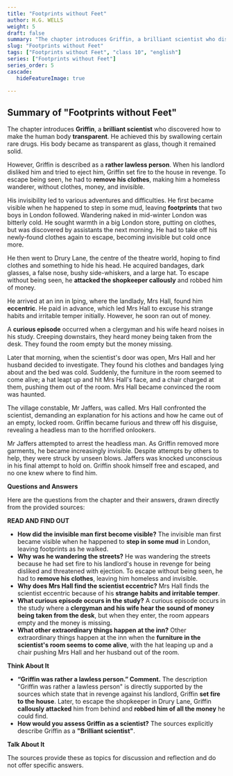 ```yaml
---
title: "Footprints without Feet"
author: H.G. WELLS
weight: 5
draft: false
summary: "The chapter introduces Griffin, a brilliant scientist who discovered how to make the human body transparent. He achieved this by swallowing certain rare drugs. ..."
slug: "Footprints without Feet"
tags: ["Footprints without Feet", "class 10", "english"]
series: ["Footprints without Feet"]
series_order: 5
cascade:
   hideFeatureImage: true

---
```


## Summary of "Footprints without Feet"

The chapter introduces **Griffin**, a **brilliant scientist** who discovered how to make the human body **transparent**. He achieved this by swallowing certain rare drugs. His body became as transparent as glass, though it remained solid.

However, Griffin is described as a **rather lawless person**. When his landlord disliked him and tried to eject him, Griffin set fire to the house in revenge. To escape being seen, he had to **remove his clothes**, making him a homeless wanderer, without clothes, money, and invisible.

His invisibility led to various adventures and difficulties. He first became visible when he happened to step in some mud, leaving **footprints** that two boys in London followed. Wandering naked in mid-winter London was bitterly cold. He sought warmth in a big London store, putting on clothes, but was discovered by assistants the next morning. He had to take off his newly-found clothes again to escape, becoming invisible but cold once more.

He then went to Drury Lane, the centre of the theatre world, hoping to find clothes and something to hide his head. He acquired bandages, dark glasses, a false nose, bushy side-whiskers, and a large hat. To escape without being seen, he **attacked the shopkeeper callously** and robbed him of money.

He arrived at an inn in Iping, where the landlady, Mrs Hall, found him **eccentric**. He paid in advance, which led Mrs Hall to excuse his strange habits and irritable temper initially. However, he soon ran out of money.

A **curious episode** occurred when a clergyman and his wife heard noises in his study. Creeping downstairs, they heard money being taken from the desk. They found the room empty but the money missing.

Later that morning, when the scientist's door was open, Mrs Hall and her husband decided to investigate. They found his clothes and bandages lying about and the bed was cold. Suddenly, the furniture in the room seemed to come alive; a hat leapt up and hit Mrs Hall's face, and a chair charged at them, pushing them out of the room. Mrs Hall became convinced the room was haunted.

The village constable, Mr Jaffers, was called. Mrs Hall confronted the scientist, demanding an explanation for his actions and how he came out of an empty, locked room. Griffin became furious and threw off his disguise, revealing a headless man to the horrified onlookers.

Mr Jaffers attempted to arrest the headless man. As Griffin removed more garments, he became increasingly invisible. Despite attempts by others to help, they were struck by unseen blows. Jaffers was knocked unconscious in his final attempt to hold on. Griffin shook himself free and escaped, and no one knew where to find him.

**Questions and Answers**

Here are the questions from the chapter and their answers, drawn directly from the provided sources:

**READ AND FIND OUT**

*   **How did the invisible man first become visible?**
    The invisible man first became visible when he happened to **step in some mud** in London, leaving footprints as he walked.
*   **Why was he wandering the streets?**
    He was wandering the streets because he had set fire to his landlord's house in revenge for being disliked and threatened with ejection. To escape without being seen, he had to **remove his clothes**, leaving him homeless and invisible.
*   **Why does Mrs Hall find the scientist eccentric?**
    Mrs Hall finds the scientist eccentric because of his **strange habits and irritable temper**.
*   **What curious episode occurs in the study?**
    A curious episode occurs in the study where a **clergyman and his wife hear the sound of money being taken from the desk**, but when they enter, the room appears empty and the money is missing.
*   **What other extraordinary things happen at the inn?**
    Other extraordinary things happen at the inn when the **furniture in the scientist's room seems to come alive**, with the hat leaping up and a chair pushing Mrs Hall and her husband out of the room.

**Think About It**

*   **“Griffin was rather a lawless person.” Comment.**
    The description "Griffin was rather a lawless person" is directly supported by the sources which state that in revenge against his landlord, Griffin **set fire to the house**. Later, to escape the shopkeeper in Drury Lane, Griffin **callously attacked** him from behind and **robbed him of all the money** he could find.
*   **How would you assess Griffin as a scientist?**
    The sources explicitly describe Griffin as a **"Brilliant scientist"**.

**Talk About It**

The sources provide these as topics for discussion and reflection and do not offer specific answers.